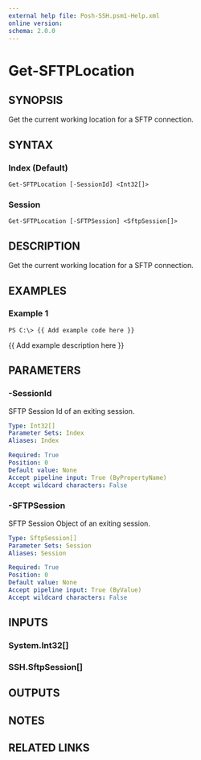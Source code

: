 ```yaml
---
external help file: Posh-SSH.psm1-Help.xml
online version: 
schema: 2.0.0
---
```


# Get-SFTPLocation

## SYNOPSIS
Get the current working location for a SFTP connection.

## SYNTAX

### Index (Default)
```
Get-SFTPLocation [-SessionId] <Int32[]>
```

### Session
```
Get-SFTPLocation [-SFTPSession] <SftpSession[]>
```

## DESCRIPTION
Get the current working location for a SFTP connection.

## EXAMPLES

### Example 1
```
PS C:\> {{ Add example code here }}
```

{{ Add example description here }}

## PARAMETERS

### -SessionId
SFTP Session Id of an exiting session.

```yaml
Type: Int32[]
Parameter Sets: Index
Aliases: Index

Required: True
Position: 0
Default value: None
Accept pipeline input: True (ByPropertyName)
Accept wildcard characters: False
```

### -SFTPSession
SFTP Session Object of an exiting session.

```yaml
Type: SftpSession[]
Parameter Sets: Session
Aliases: Session

Required: True
Position: 0
Default value: None
Accept pipeline input: True (ByValue)
Accept wildcard characters: False
```

## INPUTS

### System.Int32[]

### SSH.SftpSession[]

## OUTPUTS

## NOTES

## RELATED LINKS

